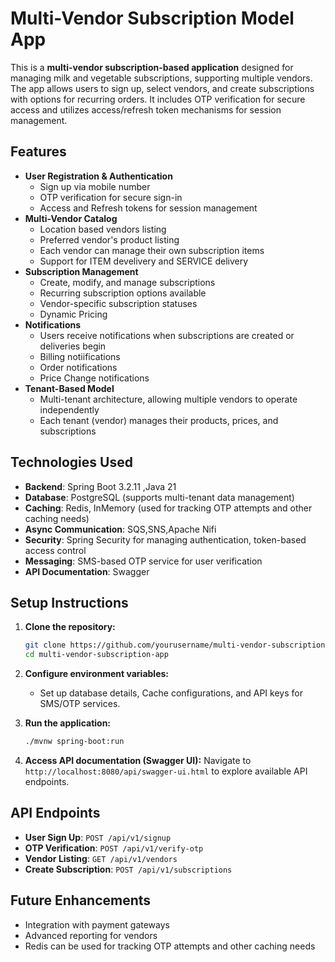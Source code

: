 # Multi-Vendor Subscription Model App

This is a **multi-vendor subscription-based application** designed for managing milk and vegetable subscriptions, supporting multiple vendors. The app allows users to sign up, select vendors, and create subscriptions with options for recurring orders. It includes OTP verification for secure access and utilizes access/refresh token mechanisms for session management.

## Features

- **User Registration & Authentication**
  - Sign up via mobile number
  - OTP verification for secure sign-in
  - Access and Refresh tokens for session management
- **Multi-Vendor Catalog**
  - Location based vendors listing
  - Preferred vendor's product listing
  - Each vendor can manage their own subscription items
  - Support for ITEM develivery and SERVICE delivery
- **Subscription Management**
  - Create, modify, and manage subscriptions
  - Recurring subscription options available
  - Vendor-specific subscription statuses
  - Dynamic Pricing
- **Notifications**
  - Users receive notifications when subscriptions are created or deliveries begin
  - Billing notiifications
  - Order notifications
  - Price Change notifications
- **Tenant-Based Model**
  - Multi-tenant architecture, allowing multiple vendors to operate independently
  - Each tenant (vendor) manages their products, prices, and subscriptions

## Technologies Used

- **Backend**: Spring Boot 3.2.11 ,Java 21
- **Database**: PostgreSQL (supports multi-tenant data management)
- **Caching**: Redis, InMemory (used for tracking OTP attempts and other caching needs)
- **Async Communication**: SQS,SNS,Apache Nifi
- **Security**: Spring Security for managing authentication, token-based access control
- **Messaging**: SMS-based OTP service for user verification
- **API Documentation**: Swagger

## Setup Instructions

1. **Clone the repository:**

   ```bash
   git clone https://github.com/yourusername/multi-vendor-subscription-app.git
   cd multi-vendor-subscription-app
   ```
2. **Configure environment variables:**
   - Set up database details, Cache configurations, and API keys for SMS/OTP services.
3. **Run the application:**

   ```bash
   ./mvnw spring-boot:run
   ```
4. **Access API documentation (Swagger UI):**
   Navigate to `http://localhost:8080/api/swagger-ui.html` to explore available API endpoints.

## API Endpoints

- **User Sign Up**: `POST /api/v1/signup`
- **OTP Verification**: `POST /api/v1/verify-otp`
- **Vendor Listing**: `GET /api/v1/vendors`
- **Create Subscription**: `POST /api/v1/subscriptions`

## Future Enhancements

- Integration with payment gateways
- Advanced reporting for vendors
- Redis can be used for tracking OTP attempts and other caching needs

